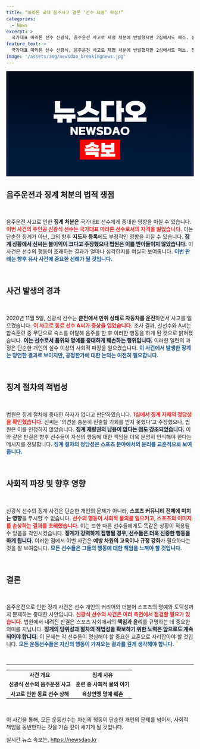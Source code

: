 ```yaml
---
title: “마라톤 국대 음주사고 결론 ‘선수 제명’ 확정!”
categories:
  - News
excerpt: >
  국가대표 마라톤 선수 신광식, 음주운전 사고로 제명 처분에 반발했지만 2심에서도 패소. 징계가 불공정하다고 호소했으나 법원은 그의 주장을 일축했다. 이 사건의 전말이 궁금하다면 클릭!
feature_text: >
  국가대표 마라톤 선수 신광식, 음주운전 사고로 제명 처분에 반발했지만 2심에서도 패소. 징계가 불공정하다고 호소했으나 법원은 그의 주장을 일축했다. 이 사건의 전말이 궁금하다면 클릭!
image: '/assets/img/newsdao_breakingnews.jpg'
---
```


<p><img src="/assets/img/newsdao_breakingnews.jpg" alt="ranknews 속보" /></p>

<h2 data-ke-size="size26">음주운전과 징계 처분의 법적 쟁점</h2>

<p data-ke-size="size16">&nbsp;</p>

<p>음주운전 사고로 인한 <strong>징계 처분은</strong> 국가대표 선수에게 중대한 영향을 미칠 수 있습니다. <b><span style="color: #ee2323;">이번 사건의 주인공 신광식 선수는 국가대표 마라톤 선수로서의 자격을 잃었습니다.</span></b> 이는 단순한 징계가 아닌, 그의 향후 <strong>지도자 등록</strong>에도 부정적인 영향을 미칠 수 있습니다. <b><span style="background-color: #21538527;">징계 상황에서 신씨는 불이익이 크다고 주장했으나 법원은 이를 받아들이지 않았습니다.</span></b> 이 사건은 선수의 행동이 초래하는 결과가 얼마나 심각한지를 여실히 보여줍니다. <b><span style="color: #1a5490;">이번 판례는 향후 유사 사건에 중요한 선례가 될 것입니다.</span></b></p>

<p data-ke-size="size16">&nbsp;</p>

<h2 data-ke-size="size26">사건 발생의 경과</h2>

<p data-ke-size="size16">&nbsp;</p>

<p>2020년 11월 5일, 신광식 선수는 <strong>춘천에서 만취 상태로 자동차를 운전</strong>하면서 사고를 일으켰습니다. <b><span style="color: #ee2323;">이 사고로 동료 선수 A씨가 중상을 입었습니다.</span></b> 조사 결과, 신선수와 A씨는 합숙훈련 중 무단으로 숙소를 이탈해 음주를 한 후 이러한 행동을 하게 된 것으로 밝혀졌습니다. <b><span style="background-color: #21538527;">이는 선수로서 품위와 명예를 중대하게 훼손하는 행위입니다.</span></b> 이러한 일련의 과정은 단순한 개인의 실수 이상의 사회적 파장을 일으켰습니다. <b><span style="color: #1a5490;">이 사건에서 발생한 징계는 당연한 결과로 보이지만, 공정한가에 대한 논의는 여전히 필요합니다.</span></b></p>

<p data-ke-size="size16">&nbsp;</p>

<h2 data-ke-size="size26">징계 절차의 적법성</h2>

<p data-ke-size="size16">&nbsp;</p>

<p>법원은 징계 절차에 중대한 하자가 없다고 판단하였습니다. <b><span style="color: #ee2323;">1심에서 징계 자체의 정당성을 확인했습니다.</span></b> 신씨는 '의견을 충분히 진술할 기회를 받지 못했다'고 주장했으나, 법원은 이를 인정하지 않았습니다. <b><span style="background-color: #21538527;">징계 재량권의 남용이 없다는 점도 강조되었습니다.</span></b> 이와 같은 판결은 향후 선수들이 자신의 행동에 대한 책임을 더욱 분명히 인식해야 한다는 메시지를 전달합니다. <b><span style="color: #1a5490;">징계 절차의 정당성은 스포츠 분야에서의 윤리를 교훈적으로 보여줍니다.</span></b></p>

<p data-ke-size="size16">&nbsp;</p>

<h2 data-ke-size="size26">사회적 파장 및 향후 영향</h2>

<p data-ke-size="size16">&nbsp;</p>

<p>신광식 선수의 징계 사건은 단순한 개인의 문제가 아니라, <strong>스포츠 커뮤니티 전체에 미치는 영향</strong>을 무시할 수 없습니다. <b><span style="color: #ee2323;">선수의 행동이 사회적 물의를 일으키고, 스포츠의 이미지를 손상하는 결과를 초래했습니다.</span></b> 이는 또한 다른 선수들에게도 똑같은 상황이 적용될 수 있음을 각인시켰습니다. <b><span style="background-color: #21538527;">징계가 강력하게 집행될 경우, 선수들은 더욱 신중한 행동을 하게 됩니다.</span></b> 이러한 점에서 이번 사건은 <strong>예방 차원의 교육이나 규정 강화</strong>가 필요하다는 것을 잘 보여줍니다. <b><span style="color: #1a5490;">모든 선수들은 그들의 행동에 대한 책임을 느껴야 할 것입니다.</span></b></p>

<p data-ke-size="size16">&nbsp;</p>

<h2 data-ke-size="size26">결론</h2>

<p data-ke-size="size16">&nbsp;</p>

<p>음주운전으로 인한 징계 사건은 선수 개인의 커리어와 더불어 스포츠의 명예와 도덕성까지 문제하는 중대한 사안입니다. <b><span style="color: #ee2323;">신광식 선수의 사건은 여러 측면에서 점검할 필요가 있습니다.</span></b> 법원에서 내려진 판결은 스포츠 사회에서의 <strong>책임과 윤리</strong>를 규명하는 데 중요한 의미를 지닙니다. <b><span style="background-color: #21538527;">징계의 당위성과 절차의 적법성을 확보하기 위한 노력은 앞으로도 계속되어야 합니다.</span></b> 이 문제는 각 선수들이 명심해야 할 중요한 교훈으로 자리잡아야 할 것입니다. <b><span style="color: #1a5490;">모든 운동선수들은 자신의 행동이 가져오는 결과를 깊게 생각해야 합니다.</span></b></p>

<p data-ke-size="size16">&nbsp;</p>

<hr>

<table style="width: 100%; border-collapse: collapse;">
<tr>
<td style="text-align: center; height: 17px;"><b>사건 개요</b></td>
<td style="text-align: center; height: 17px;"><b>징계 사유</b></td>
</tr>
<tr>
<td style="text-align: center; height: 17px;"><b>신광식 선수의 음주운전 사고</b></td>
<td style="text-align: center; height: 17px;"><b>훈련 중 사회적 물의 야기</b></td>
</tr>
<tr>
<td style="text-align: center; height: 17px;"><b>사고로 인한 동료 선수 상해</b></td>
<td style="text-align: center; height: 17px;"><b>육상연맹 명예 훼손</b></td>
</tr>
</table>

<p data-ke-size="size16">&nbsp;</p>

<p>이 사건을 통해, 모든 운동선수는 자신의 행동이 단순한 개인의 문제를 넘어서, 사회적 책임을 동반한다는 것을 가슴 깊이 새기게 될 것입니다.</p>
실시간 뉴스 속보는, <a href="https://newsdao.kr" rel="dofollow">https://newsdao.kr</a>


